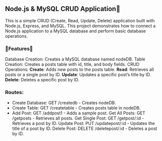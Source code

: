 ## Node.js & MySQL CRUD Application📅
This is a simple CRUD (Create, Read, Update, Delete) application built with Node.js, Express, and MySQL. This project demonstrates how to connect a Node.js application to a MySQL database and perform basic database operations.

### 🌟Features🌟
Database Creation: Creates a MySQL database named nodeDB.
Table Creation: Creates a posts table with id, title, and body fields.
CRUD Operations:
**Create**: Adds new posts to the posts table.
**Read**: Retrieves all posts or a single post by ID.
**Update**: Updates a specific post’s title by ID.
**Delete**: Deletes a specific post by ID.

### Routes:
* Create Database: GET /createdb - Creates nodeDB.
* Create Table: GET /createtable - Creates posts table in nodeDB.
* Add Post: GET /addpost1 - Adds a sample post.
Get All Posts: GET /getposts - Retrieves all posts.
Get Single Post: GET /getpost/:id - Retrieves a post by ID.
Update Post: PUT /updatepost/:id - Updates the title of a post by ID.
Delete Post: DELETE /deletepost/:id - Deletes a post by ID.
